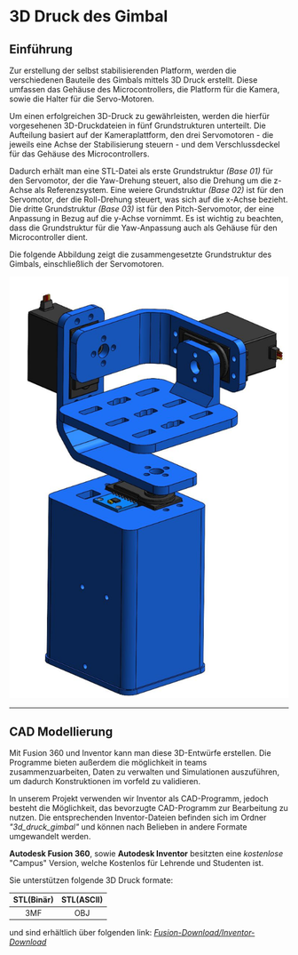 # 3D Druck des Gimbal

## Einführung

Zur erstellung der selbst stabilisierenden Platform, werden die verschiedenen Bauteile des Gimbals mittels 3D Druck erstellt. Diese umfassen das Gehäuse des Microcontrollers, die Platform für die Kamera, sowie die Halter für die Servo-Motoren. 

Um einen erfolgreichen 3D-Druck zu gewährleisten, werden die hierfür vorgesehenen 3D-Druckdateien in fünf Grundstrukturen unterteilt. Die Aufteilung basiert auf der Kameraplattform, den drei Servomotoren - die jeweils eine Achse der Stabilisierung steuern - und dem Verschlussdeckel für das Gehäuse des Microcontrollers.

Dadurch erhält man eine STL-Datei als erste Grundstruktur _(Base 01)_ für den Servomotor, der die Yaw-Drehung steuert, also die Drehung um die z-Achse als Referenzsystem. Eine weiere Grundstruktur _(Base 02)_ ist für den Servomotor, der die Roll-Drehung steuert, was sich auf die x-Achse bezieht. Die dritte Grundstruktur _(Base 03)_ ist für den Pitch-Servomotor, der eine Anpassung in Bezug auf die y-Achse vornimmt. Es ist wichtig zu beachten, dass die Grundstruktur für die Yaw-Anpassung auch als Gehäuse für den Microcontroller dient.

Die folgende Abbildung zeigt die zusammengesetzte Grundstruktur des Gimbals, einschließlich der Servomotoren.

![Gimbal](../images/Gimbal_Platform.png)


<!---

Dont know how to fix - yet

```{image} ../images/Gimbal_Platform.png
:alt: Platform
:class: bg-primary mb-1
:width: 250px
:align: center
```

-->

-------------
## CAD Modellierung

Mit Fusion 360 und Inventor kann man diese 3D-Entwürfe erstellen. Die Programme bieten außerdem die möglichkeit in teams zusammenzuarbeiten, Daten zu verwalten und Simulationen auszuführen, um dadurch Konstruktionen im vorfeld zu validieren.

In unserem Projekt verwenden wir Inventor als CAD-Programm, jedoch besteht die Möglichkeit, das bevorzugte CAD-Programm zur Bearbeitung zu nutzen. Die entsprechenden Inventor-Dateien befinden sich im Ordner _"3d_druck_gimbal"_ und können nach Belieben in andere Formate umgewandelt werden.

__Autodesk Fusion 360__, sowie __Autodesk Inventor__ besitzten eine _kostenlose_ "Campus" Version, welche Kostenlos für Lehrende und Studenten ist. 

Sie unterstützen folgende 3D Druck formate:

| STL(Binär) | STL(ASCII) | 
| :----:     |      :----:|
|         3MF|         OBJ| 

und sind erhältlich über folgenden link: [_Fusion-Download/Inventor-Download_](https://www.autodesk.de/education/edu-software/overview?sorting=featured&filters=individual) 
</br></br>


